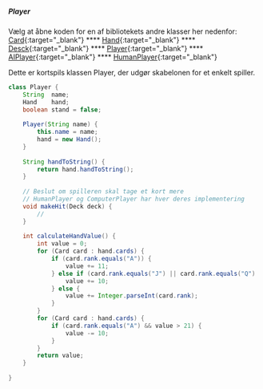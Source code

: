 ##### Player

Vælg at åbne koden for en af bibliotekets andre klasser her nedenfor:   
[Card](Card.md){:target="_blank"}  ****  [Hand](Hand.md){:target="_blank"} **** [Desck](Deck.md){:target="_blank"} **** [Player](Player.md){:target="_blank"} **** [AIPlayer](PlayerComputer.md){:target="_blank"} **** [HumanPlayer](PlayerHuman.md){:target="_blank"}

Dette er kortspils klassen Player, der udgør skabelonen for et enkelt spiller.

```java
class Player {
    String  name;
    Hand    hand;
    boolean stand = false;
    
    Player(String name) {
        this.name = name;
        hand = new Hand();
    }
    
    String handToString() {
        return hand.handToString();
    }
    
    // Beslut om spilleren skal tage et kort mere
    // HumanPlayer og ComputerPlayer har hver deres implementering
    void makeHit(Deck deck) {
        //
    }
    
    int calculateHandValue() {
        int value = 0;
        for (Card card : hand.cards) {
            if (card.rank.equals("A")) {
                value += 11;
            } else if (card.rank.equals("J") || card.rank.equals("Q") || card.rank.equals("K")) {
                value += 10;
            } else {
                value += Integer.parseInt(card.rank);
            }
        }
        for (Card card : hand.cards) {
            if (card.rank.equals("A") && value > 21) {
                value -= 10;
            }
        }
        return value;
    }
    
}
```